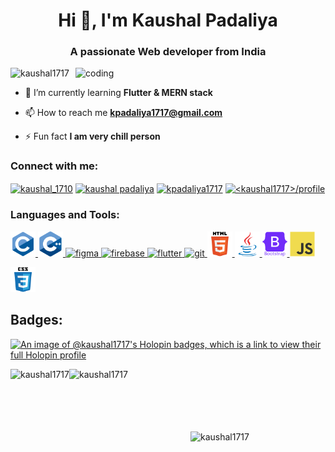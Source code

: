   <h1 align="center">Hi 👋, I'm Kaushal Padaliya</h1>
<h3 align="center">A passionate Web developer from India</h3>

<img align = "right" alt = "coding" width = 400 src = "https://user-images.githubusercontent.com/55389276/140866485-8fb1c876-9a8f-4d6a-98dc-08c4981eaf70.gif">

<p align="left"> <img src="https://komarev.com/ghpvc/?username=kaushal1717&label=Profile%20views&color=0e75b6&style=flat" alt="kaushal1717" /> </p>

- 🌱 I’m currently learning **Flutter & MERN stack**

- 📫 How to reach me **kpadaliya1717@gmail.com**

- ⚡ Fun fact **I am very chill person**

<h3 align="left">Connect with me:</h3>
<p align="left">
<a href="https://twitter.com/kaushal_1710" target="blank"><img align="center" src="https://raw.githubusercontent.com/rahuldkjain/github-profile-readme-generator/master/src/images/icons/Social/twitter.svg" alt="kaushal_1710" height="30" width="40" /></a>
<a href="https://linkedin.com/in/kaushal padaliya" target="blank"><img align="center" src="https://raw.githubusercontent.com/rahuldkjain/github-profile-readme-generator/master/src/images/icons/Social/linked-in-alt.svg" alt="kaushal padaliya" height="30" width="40" /></a>
<a href="https://www.leetcode.com/kpadaliya1717" target="blank"><img align="center" src="https://raw.githubusercontent.com/rahuldkjain/github-profile-readme-generator/master/src/images/icons/Social/leet-code.svg" alt="kpadaliya1717" height="30" width="40" /></a>
<a href="https://auth.geeksforgeeks.org/user/<kaushal1717>/profile" target="blank"><img align="center" src="https://raw.githubusercontent.com/rahuldkjain/github-profile-readme-generator/master/src/images/icons/Social/geeks-for-geeks.svg" alt="<kaushal1717>/profile" height="30" width="40" /></a>
</p>

<h3 align="left">Languages and Tools:</h3>
<p align="left"> <a href="https://www.cprogramming.com/" target="_blank" rel="noreferrer"> <img src="https://raw.githubusercontent.com/devicons/devicon/master/icons/c/c-original.svg" alt="c" width="40" height="40"/> </a> <a href="https://www.w3schools.com/cpp/" target="_blank" rel="noreferrer"> <img src="https://raw.githubusercontent.com/devicons/devicon/master/icons/cplusplus/cplusplus-original.svg" alt="cplusplus" width="40" height="40"/> </a> <a href="https://www.figma.com/" target="_blank" rel="noreferrer"> <img src="https://www.vectorlogo.zone/logos/figma/figma-icon.svg" alt="figma" width="40" height="40"/> </a> <a href="https://firebase.google.com/" target="_blank" rel="noreferrer"> <img src="https://www.vectorlogo.zone/logos/firebase/firebase-icon.svg" alt="firebase" width="40" height="40"/> </a> <a href="https://flutter.dev" target="_blank" rel="noreferrer"> <img src="https://www.vectorlogo.zone/logos/flutterio/flutterio-icon.svg" alt="flutter" width="40" height="40"/> </a> <a href="https://git-scm.com/" target="_blank" rel="noreferrer"> <img src="https://www.vectorlogo.zone/logos/git-scm/git-scm-icon.svg" alt="git" width="40" height="40"/> </a> <a href="https://www.w3.org/html/" target="_blank" rel="noreferrer"> <img src="https://raw.githubusercontent.com/devicons/devicon/master/icons/html5/html5-original-wordmark.svg" alt="html5" width="40" height="40"/> </a> <a href="https://www.java.com" target="_blank" rel="noreferrer"> <img src="https://raw.githubusercontent.com/devicons/devicon/master/icons/java/java-original.svg" alt="java" width="40" height="40"/> </a> <a href="https://getbootstrap.com" target="_blank" rel="noreferrer"> <img src="https://raw.githubusercontent.com/devicons/devicon/master/icons/bootstrap/bootstrap-plain-wordmark.svg" alt="bootstrap" width="40" height="40"/> </a><a href="https://developer.mozilla.org/en-US/docs/Web/JavaScript" target="_blank" rel="noreferrer"> <img src="https://raw.githubusercontent.com/devicons/devicon/master/icons/javascript/javascript-original.svg" alt="javascript" width="40" height="40"/></a></p><a href="https://www.w3schools.com/css/" target="_blank" rel="noreferrer"> <img src="https://raw.githubusercontent.com/devicons/devicon/master/icons/css3/css3-original-wordmark.svg" alt="css3" width="40" height="40"/> </a>

## Badges: 

[![An image of @kaushal1717's Holopin badges, which is a link to view their full Holopin profile](https://holopin.me/kaushal1717)](https://holopin.io/@kaushal1717)

<p><img align="left" src="https://github-readme-stats.vercel.app/api?username=kaushal1717&show_icons=true&locale=en" alt="kaushal1717" /></p>

<div><img align="left" src="https://github-readme-streak-stats.herokuapp.com/?user=kaushal1717&" alt="kaushal1717"/></div>

<p><img align="center" src="https://github-readme-stats.vercel.app/api/top-langs?username=kaushal1717&show_icons=true&locale=en&layout=compact" alt="kaushal1717" style= "padding:100px"/></p>


